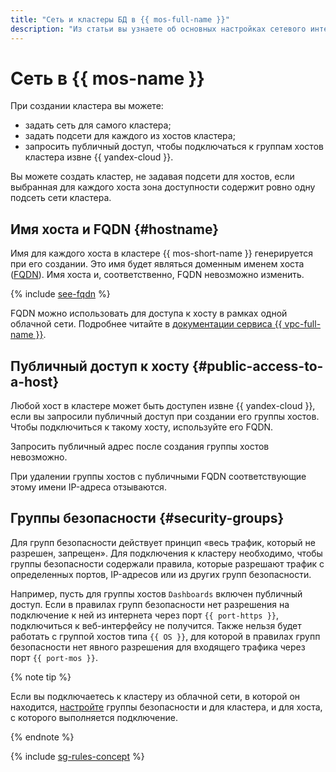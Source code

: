 ```yaml
---
title: "Сеть и кластеры БД в {{ mos-full-name }}"
description: "Из статьи вы узнаете об основных настройках сетевого интерфейса кластера {{ OS }}."
---
```


# Сеть в {{ mos-name }}


При создании кластера вы можете:

* задать сеть для самого кластера;
* задать подсети для каждого из хостов кластера;
* запросить публичный доступ, чтобы подключаться к группам хостов кластера извне {{ yandex-cloud }}.

Вы можете создать кластер, не задавая подсети для хостов, если выбранная для каждого хоста зона доступности содержит ровно одну подсеть сети кластера.


## Имя хоста и FQDN {#hostname}

Имя для каждого хоста в кластере {{ mos-short-name }} генерируется при его создании. Это имя будет являться доменным именем хоста ([FQDN](../../glossary/fqdn.md)). Имя хоста и, соответственно, FQDN невозможно изменить.

{% include [see-fqdn](../../_includes/mdb/mos/fqdn-host.md) %}


FQDN можно использовать для доступа к хосту в рамках одной облачной сети. Подробнее читайте в [документации сервиса {{ vpc-full-name }}](../../vpc/).

## Публичный доступ к хосту {#public-access-to-a-host}

Любой хост в кластере может быть доступен извне {{ yandex-cloud }}, если вы запросили публичный доступ при создании его группы хостов. Чтобы подключиться к такому хосту, используйте его FQDN.

Запросить публичный адрес после создания группы хостов невозможно.

При удалении группы хостов с публичными FQDN соответствующие этому имени IP-адреса отзываются.

## Группы безопасности {#security-groups}

Для групп безопасности действует принцип «весь трафик, который не разрешен, запрещен». Для подключения к кластеру необходимо, чтобы группы безопасности содержали правила, которые разрешают трафик с определенных портов, IP-адресов или из других групп безопасности.

Например, пусть для группы хостов `Dashboards` включен публичный доступ. Если в правилах групп безопасности нет разрешения на подключение к ней из интернета через порт `{{ port-https }}`, подключиться к веб-интерфейсу не получится. Также нельзя будет работать с группой хостов типа `{{ OS }}`, для которой в правилах групп безопасности нет явного разрешения для входящего трафика через порт `{{ port-mos }}`.

{% note tip %}

Если вы подключаетесь к кластеру из облачной сети, в которой он находится, [настройте](../operations/connect.md#security-groups) группы безопасности и для кластера, и для хоста, с которого выполняется подключение.

{% endnote %}

{% include [sg-rules-concept](../../_includes/mdb/sg-rules-concept.md) %}

